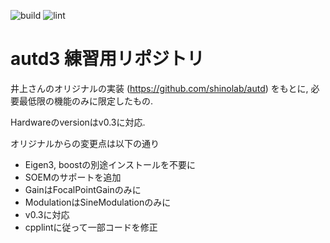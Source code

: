 ![build](https://github.com/sssssssuzuki/autd3-for-practice/workflows/build/badge.svg)
![lint](https://github.com/sssssssuzuki/autd3-for-practice/workflows/lint/badge.svg)

# autd3 練習用リポジトリ

井上さんのオリジナルの実装 (https://github.com/shinolab/autd) をもとに, 必要最低限の機能のみに限定したもの.

Hardwareのversionはv0.3に対応.

オリジナルからの変更点は以下の通り

* Eigen3, boostの別途インストールを不要に
* SOEMのサポートを追加
* GainはFocalPointGainのみに
* ModulationはSineModulationのみに
* v0.3に対応
* cpplintに従って一部コードを修正
